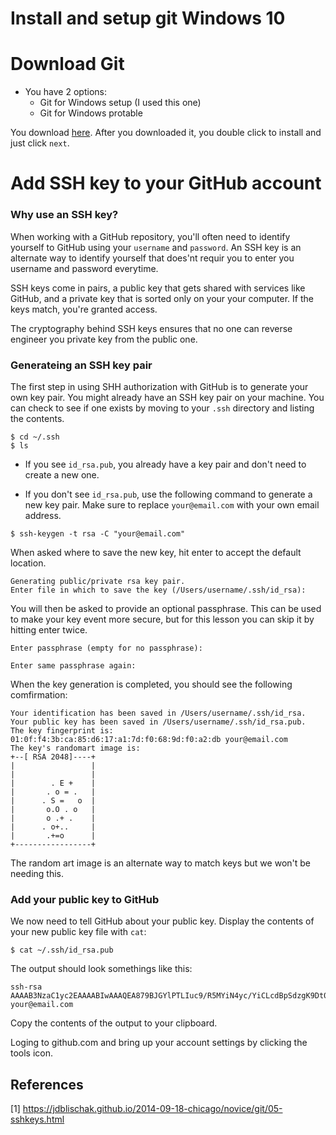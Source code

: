 # Install and setup git Windows 10

# Download Git

* You have 2 options:
  * Git for Windows setup (I used this one)
  * Git for Windows protable
  
You download [here](https://git-scm.com/download/win). After you downloaded it, you double click to install and just click `next`.

# Add SSH key to your GitHub account

### Why use an SSH key?

When working with a GitHub repository, you'll often need to identify yourself to GitHub using your `username` and `password`.
An SSH key is an alternate way to identify yourself that does'nt requir you to enter you username and password everytime.

SSH keys come in pairs, a public key that gets shared with services like GitHub, and a private key that is sorted only on your
your computer. If the keys match, you're granted access.

The cryptography behind SSH keys ensures that no one can reverse engineer you private key from the public one.

### Generateing an SSH key pair

The first step in using SHH authorization with GitHub is to generate your own key pair. You might already have an SSH key pair on
your machine. You can check to see if one exists by moving to your `.ssh` directory and listing the contents.

```
$ cd ~/.ssh
$ ls
```

- If you see `id_rsa.pub`, you already have a key pair and don't need to create a new one.

- If you don't see `id_rsa.pub`, use the following command to generate a new key pair. Make sure to replace `your@email.com`
with your own email address.

```
$ ssh-keygen -t rsa -C "your@email.com"
```

When asked where to save the new key, hit enter to accept the default location.

```
Generating public/private rsa key pair.
Enter file in which to save the key (/Users/username/.ssh/id_rsa):
```

You will then be asked to provide an optional passphrase. This can be used to make your key event more secure, but for this lesson
you can skip it by hitting enter twice.

```
Enter passphrase (empty for no passphrase):
```

```
Enter same passphrase again:
```

When the key generation is completed, you should see the following comfirmation:

```
Your identification has been saved in /Users/username/.ssh/id_rsa.
Your public key has been saved in /Users/username/.ssh/id_rsa.pub.
The key fingerprint is:
01:0f:f4:3b:ca:85:d6:17:a1:7d:f0:68:9d:f0:a2:db your@email.com
The key's randomart image is:
+--[ RSA 2048]----+
|                 |
|                 |
|        . E +    |
|       . o = .   |
|      . S =   o  |
|       o.O . o   |
|       o .+ .    |
|      . o+..     |
|       .+=o      |
+-----------------+
```

The random art image is an alternate way to match keys but we won't be needing this.

### Add your public key to GitHub

We now need to tell GitHub about your public key. Display the contents of your new public key file with `cat`:

```
$ cat ~/.ssh/id_rsa.pub
```

The output should look somethings like this:

```
ssh-rsa AAAAB3NzaC1yc2EAAAABIwAAAQEA879BJGYlPTLIuc9/R5MYiN4yc/YiCLcdBpSdzgK9Dt0Bkfe3rSz5cPm4wmehdE7GkVFXrBJ2YHqPLuM1yx1AUxIebpwlIl9f/aUHOts9eVnVh4NztPy0iSU/Sv0b2ODQQvcy2vYcujlorscl8JjAgfWsO3W4iGEe6QwBpVomcME8IU35v5VbylM9ORQa6wvZMVrPECBvwItTY8cPWH3MGZiK/74eHbSLKA4PY3gM4GHI450Nie16yggEg2aTQfWA1rry9JYWEoHS9pJ1dnLqZU3k/8OWgqJrilwSoC5rGjgp93iu0H8T6+mEHGRQe84Nk1y5lESSWIbn6P636Bl3uQ== your@email.com
```

Copy the contents of the output to your clipboard.

Loging to github.com and bring up your account settings by clicking the tools icon.

## References

[1] https://jdblischak.github.io/2014-09-18-chicago/novice/git/05-sshkeys.html
